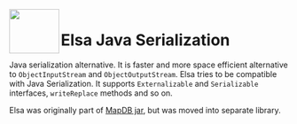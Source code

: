 <img src="https://raw.githubusercontent.com/jankotek/elsa/master/misc/logo.svg" width=90 height=80 align="left"/>

Elsa Java Serialization
=======================

Java serialization alternative. 
It is faster and more space efficient alternative to `ObjectInputStream` and `ObjectOutputStream`.
Elsa tries to be compatible with Java Serialization. 
It supports `Externalizable` and `Serializable` interfaces, `writeReplace` methods and so on.

Elsa was originally part of [MapDB jar](http://www.mapdb), 
but was moved into separate library.